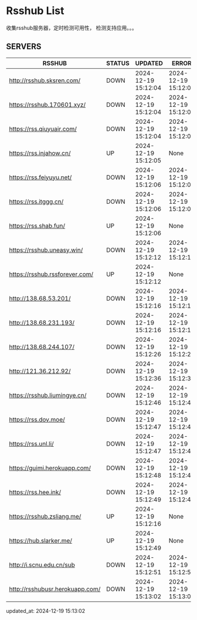 # Rsshub List

收集rsshub服务器，定时检测可用性， 检测支持应用。。。


## SERVERS

|  RSSHUB   | STATUS  | UPDATED  | ERROR  | TWITTER |  
|  ----  | ----  | ----  | ----  | ---- |  
| http://rsshub.sksren.com/ | DOWN | 2024-12-19 15:12:04 | 2024-12-19 15:12:04 |  
| https://rsshub.170601.xyz/ | DOWN | 2024-12-19 15:12:04 | 2024-12-19 15:12:04 |  
| https://rss.qiuyuair.com/ | DOWN | 2024-12-19 15:12:04 | 2024-12-19 15:12:04 |  
| https://rss.injahow.cn/ | UP | 2024-12-19 15:12:05 | None ||  
| https://rss.feiyuyu.net/ | DOWN | 2024-12-19 15:12:06 | 2024-12-19 15:12:06 |  
| https://rss.itggg.cn/ | DOWN | 2024-12-19 15:12:06 | 2024-12-19 15:12:06 |  
| https://rss.shab.fun/ | UP | 2024-12-19 15:12:06 | None ||  
| https://rsshub.uneasy.win/ | DOWN | 2024-12-19 15:12:12 | 2024-12-19 15:12:12 |  
| https://rsshub.rssforever.com/ | UP | 2024-12-19 15:12:12 | None ||  
| http://138.68.53.201/ | DOWN | 2024-12-19 15:12:16 | 2024-12-19 15:12:16 |  
| http://138.68.231.193/ | DOWN | 2024-12-19 15:12:16 | 2024-12-19 15:12:16 |  
| http://138.68.244.107/ | DOWN | 2024-12-19 15:12:26 | 2024-12-19 15:12:26 |  
| http://121.36.212.92/ | DOWN | 2024-12-19 15:12:36 | 2024-12-19 15:12:36 |  
| https://rsshub.liumingye.cn/ | DOWN | 2024-12-19 15:12:46 | 2024-12-19 15:12:46 |  
| https://rss.dov.moe/ | DOWN | 2024-12-19 15:12:47 | 2024-12-19 15:12:47 |  
| https://rss.unl.li/ | DOWN | 2024-12-19 15:12:47 | 2024-12-19 15:12:47 |  
| https://guimi.herokuapp.com/ | DOWN | 2024-12-19 15:12:48 | 2024-12-19 15:12:48 |  
| https://rss.hee.ink/ | DOWN | 2024-12-19 15:12:49 | 2024-12-19 15:12:49 |  
| https://rsshub.zsliang.me/ | UP | 2024-12-19 15:12:16 | None |OK|  
| https://hub.slarker.me/ | UP | 2024-12-19 15:12:49 | None ||  
| http://i.scnu.edu.cn/sub | DOWN | 2024-12-19 15:12:51 | 2024-12-19 15:12:51 |  
| http://rsshubusr.herokuapp.com/ | DOWN | 2024-12-19 15:13:02 | 2024-12-19 15:13:02 |  
  

updated_at: 2024-12-19 15:13:02  
